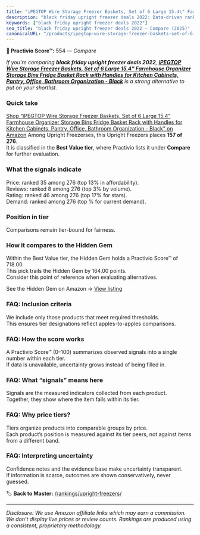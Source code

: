 ```yaml
---
title: "iPEGTOP Wire Storage Freezer Baskets, Set of 6 Large 15.4\" Farmhouse Organizer Storage Bins Fridge Basket Rack with Handles for Kitchen Cabinets, Pantry, Office, Bathroom Organization - Black"
description: "black friday upright freezer deals 2022: Data-driven ranking using the Practivio Score™. Positioned by quality, value, demand, findability, momentum."
keywords: ["black friday upright freezer deals 2022"]
seo_title: "black friday upright freezer deals 2022 — Compare (2025)"
canonicalURL: "/products/ipegtop-wire-storage-freezer-baskets-set-of-6-large-154-farmhouse-organizer-storage-bins-fridge-basket-rack-with-handles-for-kitchen-cabinets-pantry-office-bathroom-organization-black-B0CC8X8HLR/"
---
```


**🛒 Practivio Score™:** 554 — _Compare_


*If you're comparing **black friday upright freezer deals 2022**, **[iPEGTOP Wire Storage Freezer Baskets, Set of 6 Large 15.4" Farmhouse Organizer Storage Bins Fridge Basket Rack with Handles for Kitchen Cabinets, Pantry, Office, Bathroom Organization - Black](https://www.amazon.com/dp/B0CC8X8HLR?tag=practivio-20)** is a strong alternative to put on your shortlist.*
### Quick take
[Shop “iPEGTOP Wire Storage Freezer Baskets, Set of 6 Large 15.4" Farmhouse Organizer Storage Bins Fridge Basket Rack with Handles for Kitchen Cabinets, Pantry, Office, Bathroom Organization - Black” on Amazon](https://www.amazon.com/dp/B0CC8X8HLR?tag=practivio-20)
Among Upright Freezerses, this Upright Freezers places **157 of 276**.  
It is classified in the **Best Value tier**, where Practivio lists it under **Compare** for further evaluation.

### What the signals indicate
Price: ranked 35 among 276 (top 13% in affordability).  
Reviews: ranked 8 among 276 (top 3% by volume).  
Rating: ranked 46 among 276 (top 17% for stars).  
Demand: ranked  among 276 (top % for current demand).

### Position in tier
Comparisons remain tier-bound for fairness.

### How it compares to the Hidden Gem
Within the Best Value tier, the Hidden Gem holds a Practivio Score™ of 718.00.  
This pick trails the Hidden Gem by 164.00 points.  
Consider this point of reference when evaluating alternatives.  

See the Hidden Gem on Amazon → [View listing](https://www.amazon.com/dp/B00IR8H55A?tag=practivio-20)

### FAQ: Inclusion criteria
We include only those products that meet required thresholds.  
This ensures tier designations reflect apples-to-apples comparisons.

### FAQ: How the score works
A Practivio Score™ (0–100) summarizes observed signals into a single number within each tier.  
If data is unavailable, uncertainty grows instead of being filled in.

### FAQ: What “signals” means here
Signals are the measured indicators collected from each product.  
Together, they show where the item falls within its tier.

### FAQ: Why price tiers?
Tiers organize products into comparable groups by price.  
Each product’s position is measured against its tier peers, not against items from a different band.

### FAQ: Interpreting uncertainty
Confidence notes and the evidence base make uncertainty transparent.  
If information is scarce, outcomes are shown conservatively, never guessed.

<!-- Missing template for Compare/CompareWithinPriceClass -->


🏷️ **Back to Master:** [/rankings/upright-freezers/](/rankings/upright-freezers/)

---
_Disclosure: We use Amazon affiliate links which may earn a commission. We don’t display live prices or review counts. Rankings are produced using a consistent, proprietary methodology._
